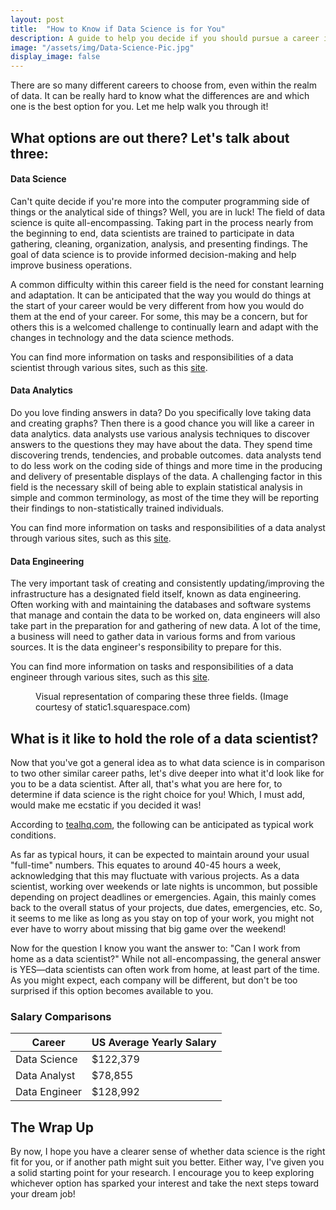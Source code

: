 ```yaml
---
layout: post
title:  "How to Know if Data Science is for You"
description: A guide to help you decide if you should pursue a career in data science
image: "/assets/img/Data-Science-Pic.jpg"
display_image: false
---
```


<p class="intro"><span class="dropcap">T</span>here are so many different careers to choose from, even within the realm of data. It can be really hard to know what the differences are and which one is the best option for you. Let me help walk you through it!</p>

## What options are out there? Let's talk about three:

#### Data Science
Can't quite decide if you're more into the computer programming side of things or the analytical side of things? Well, you are in luck! The field of data science is quite all-encompassing. Taking part in the process nearly from the beginning to end, data scientists are trained to participate in data gathering, cleaning, organization, analysis, and presenting findings. 
The goal of data science is to provide informed decision-making and help improve business operations. 

A common difficulty within this career field is the need for constant learning and adaptation. It can be anticipated that the way you would do things at the start of your career would be very different from how you would do them at the end of your career. For some, this may be a concern, but for others this is a welcomed challenge to continually learn and adapt with the changes in technology and the data science methods.

You can find more information on tasks and responsibilities of a data scientist through various sites, such as this [site](https://www.indeed.com/hire/job-description/data-scientist?gad_source=1&gclid=Cj0KCQjwpP63BhDYARIsAOQkATbJujt1bTXlg-VSpVQhkq4dewqyCt-5mT_inCg0ditMq_IqNJn-cMUaAnBnEALw_wcB&aceid=&gclsrc=aw.ds).

#### Data Analytics
Do you love finding answers in data? Do you specifically love taking data and creating graphs? Then there is a good chance you will like a career in data analytics. 
data analysts use various analysis techniques to discover answers to the questions they may have about the data. They spend time discovering trends, tendencies, and probable outcomes.
data analysts tend to do less work on the coding side of things and more time in the producing and delivery of presentable displays of the data. A challenging factor in this field is the necessary skill of being able to explain statistical analysis in simple and common terminology, as most of the time they will be reporting their findings to non-statistically trained individuals. 

You can find more information on tasks and responsibilities of a data analyst through various sites, such as this [site](https://ro.indeed.com/hire/job-description/data-analyst?gad_source=1&gclid=Cj0KCQjwpP63BhDYARIsAOQkATYwapaMFrpFYFF3uuFDG7vMkfCwvXI6zHPe71MaUOTDWEQyxZuku1MaAm0fEALw_wcB&hl=en&aceid=&co=GB&gclsrc=aw.ds).

#### Data Engineering
The very important task of creating and consistently updating/improving the infrastructure has a designated field itself, known as data engineering. Often working with and maintaining the databases and software systems that manage and contain the data to be worked on, data engineers will also take part in the preparation for and gathering of new data. A lot of the time, a business will need to gather data in various forms and from various sources. It is the data engineer's responsibility to prepare for this. 

You can find more information on tasks and responsibilities of a data engineer through various sites, such as this [site](https://www.indeed.com/hire/job-description/data-engineer?gad_source=1&gclid=Cj0KCQjwpP63BhDYARIsAOQkATasjPkze2nqZhNv0ESCsp2M8ZBgEAMMT6fu9g80-xuKdXvv29LnrWYaAtJ-EALw_wcB&hl=en&aceid=&co=US&gclsrc=aw.ds). 

<figure>
	<img src="https://hsanders-07.github.io/my-blog/assets/img/career_comp.jpg" alt=""> 
	<figcaption>Visual representation of comparing these three fields. (Image courtesy of static1.squarespace.com)</figcaption>
</figure>

## What is it like to hold the role of a data scientist?
Now that you've got a general idea as to what data science is in comparison to two other similar career paths, let's dive deeper into what it'd look like for you to be a data scientist. After all, that's what you are here for, to determine if data science is the right choice for you! Which, I must add, would make me ecstatic if you decided it was!

According to [tealhq.com](https://www.tealhq.com/work-life-balance/data-scientist), the following can be anticipated as typical work conditions.

As far as typical hours, it can be expected to maintain around your usual "full-time" numbers. This equates to around 40-45 hours a week, acknowledging that this may fluctuate with various projects. As a data scientist, working over weekends or late nights is uncommon, but possible depending on project deadlines or emergencies. Again, this mainly comes back to the overall status of your projects, due dates, emergencies, etc. So, it seems to me like as long as you stay on top of your work, you might not ever have to worry about missing that big game over the weekend! 

Now for the question I know you want the answer to: "Can I work from home as a data scientist?" While not all-encompassing, the general answer is YES—data scientists can often work from home, at least part of the time. As you might expect, each company will be different, but don't be too surprised if this option becomes available to you. 

### Salary Comparisons

| Career         | US Average Yearly Salary |
| -----------    | -----------              |
| Data Science   | $122,379                 |
| Data Analyst   | $78,855                  |
| Data Engineer  | $128,992                 |


## The Wrap Up
By now, I hope you have a clearer sense of whether data science is the right fit for you, or if another path might suit you better. Either way, I've given you a solid starting point for your research. I encourage you to keep exploring whichever option has sparked your interest and take the next steps toward your dream job!
